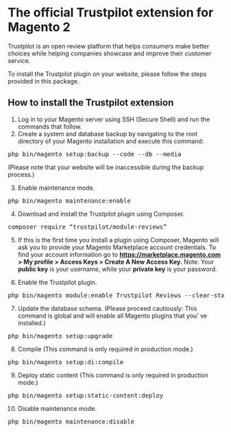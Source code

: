 # The official Trustpilot extension for Magento 2


Trustpilot is an open review platform that helps consumers make better choices while helping companies showcase and improve their customer service.

To install the Trustpilot plugin on your website, please follow the steps provided in this package. 

## How to install the Trustpilot extension

1.  Log in to your Magento server using SSH (Secure Shell) and run the  commands that follow.
2.  Create a system and database backup by navigating to the root directory of your Magento installation and execute this command: 
  <pre>php bin/magento setup:backup --code --db --media</pre>
(Please note that your website will be inaccessible during the backup process.)

3.  Enable maintenance mode.
  <pre>php bin/magento maintenance:enable  </pre>
4.  Download and install the Trustpilot plugin using Composer.
  <pre>composer require “trustpilot/module-reviews”</pre>
5.  If this is the first time you install a plugin using Composer, Magento will ask you to provide your Magento Marketplace account credentials. To find your account information go to __https://marketplace.magento.com > My profile > Access Keys > Create A New Access Key.__ Note: Your __public key__ is your username, while your __private key__ is your password.

6.  Enable the Trustpilot plugin.
  <pre>php bin/magento module:enable Trustpilot_Reviews --clear-static-content</pre>
7.  Update the database schema. (Please proceed cautiously: This command is global and will enable all Magento plugins that you’ ve installed.)
  <pre>php bin/magento setup:upgrade</pre>
8.  Compile (This command is only required in production mode.)
  <pre>php bin/magento setup:di:compile</pre>
9.  Deploy static content (This command is only required in production mode.)
  <pre>php bin/magento setup:static-content:deploy</pre>
10. Disable maintenance mode.
  <pre>php bin/magento maintenance:disable</pre>
